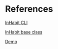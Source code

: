 # References

[InHabit CLI](https://github.com/ArkadiumInc/node-ihpm)

[InHabit base class](https://github.com/ArkadiumInc/node-inhabit-module-base)

[Demo](https://github.com/ArkadiumInc/inhabit-examples-MarvelHeroes)

